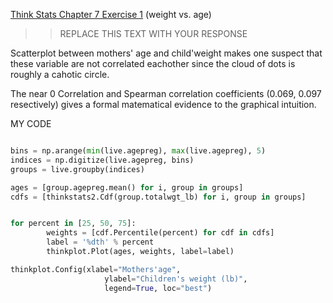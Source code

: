 [Think Stats Chapter 7 Exercise 1](http://greenteapress.com/thinkstats2/html/thinkstats2008.html#toc70) (weight vs. age)

>> REPLACE THIS TEXT WITH YOUR RESPONSE


Scatterplot between mothers' age and child'weight makes one suspect that these variable are not correlated eachother since the cloud of dots is roughly a cahotic circle.

The near 0 Correlation and Spearman correlation coefficients (0.069, 0.097 resectively) gives a formal matematical evidence to the graphical intuition.   

MY CODE
```python

bins = np.arange(min(live.agepreg), max(live.agepreg), 5)
indices = np.digitize(live.agepreg, bins)
groups = live.groupby(indices)

ages = [group.agepreg.mean() for i, group in groups]
cdfs = [thinkstats2.Cdf(group.totalwgt_lb) for i, group in groups]


for percent in [25, 50, 75]:
        weights = [cdf.Percentile(percent) for cdf in cdfs]
        label = '%dth' % percent
        thinkplot.Plot(ages, weights, label=label)

thinkplot.Config(xlabel="Mothers'age",
                     ylabel="Children's weight (lb)",
                     legend=True, loc="best")
    

```
